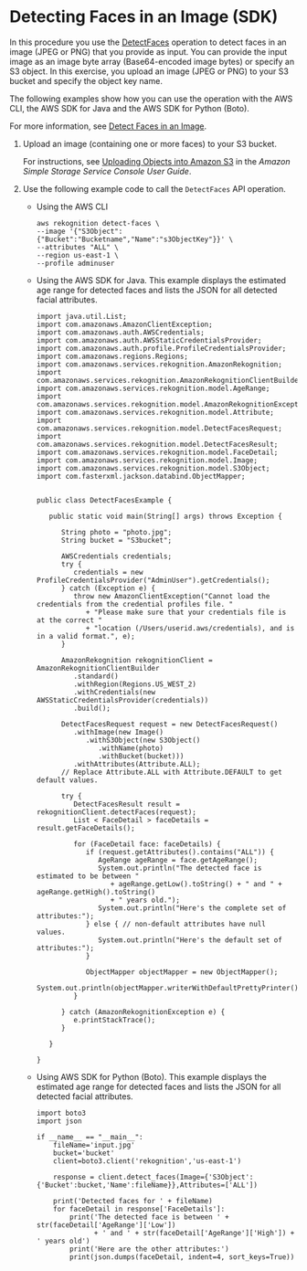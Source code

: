 # Detecting Faces in an Image \(SDK\)<a name="procedure-detecting-faces-in-images"></a>

In this procedure you use the [DetectFaces](API_DetectFaces.md) operation to detect faces in an image \(JPEG or PNG\) that you provide as input\. You can provide the input image as an image byte array \(Base64\-encoded image bytes\) or specify an S3 object\. In this exercise, you upload an image \(JPEG or PNG\) to your S3 bucket and specify the object key name\.

The following examples show how you can use the operation with the AWS CLI, the AWS SDK for Java and the AWS SDK for Python \(Boto\)\. 

For more information, see [Detect Faces in an Image](faces.md#faces-detect-images)\. 

1. Upload an image \(containing one or more faces\) to your S3 bucket\. 

   For instructions, see [Uploading Objects into Amazon S3](http://docs.aws.amazon.com/AmazonS3/latest/user-guide/UploadingObjectsintoAmazonS3.html) in the *Amazon Simple Storage Service Console User Guide*\.

1. Use the following example code to call the `DetectFaces` API operation\.

   + Using the AWS CLI

     ```
     aws rekognition detect-faces \
     --image '{"S3Object":{"Bucket":"Bucketname","Name":"s3ObjectKey"}}' \
     --attributes "ALL" \
     --region us-east-1 \
     --profile adminuser
     ```

   + Using the AWS SDK for Java\. This example displays the estimated age range for detected faces and lists the JSON for all detected facial attributes\.

     ```
     import java.util.List;
     import com.amazonaws.AmazonClientException;
     import com.amazonaws.auth.AWSCredentials;
     import com.amazonaws.auth.AWSStaticCredentialsProvider;
     import com.amazonaws.auth.profile.ProfileCredentialsProvider;
     import com.amazonaws.regions.Regions;
     import com.amazonaws.services.rekognition.AmazonRekognition;
     import com.amazonaws.services.rekognition.AmazonRekognitionClientBuilder;
     import com.amazonaws.services.rekognition.model.AgeRange;
     import com.amazonaws.services.rekognition.model.AmazonRekognitionException;
     import com.amazonaws.services.rekognition.model.Attribute;
     import com.amazonaws.services.rekognition.model.DetectFacesRequest;
     import com.amazonaws.services.rekognition.model.DetectFacesResult;
     import com.amazonaws.services.rekognition.model.FaceDetail;
     import com.amazonaws.services.rekognition.model.Image;
     import com.amazonaws.services.rekognition.model.S3Object;
     import com.fasterxml.jackson.databind.ObjectMapper;
     
     
     public class DetectFacesExample {
     
        public static void main(String[] args) throws Exception {
     
           String photo = "photo.jpg";
           String bucket = "S3bucket";
     
           AWSCredentials credentials;
           try {
              credentials = new ProfileCredentialsProvider("AdminUser").getCredentials();
           } catch (Exception e) {
              throw new AmazonClientException("Cannot load the credentials from the credential profiles file. "
                 + "Please make sure that your credentials file is at the correct "
                 + "location (/Users/userid.aws/credentials), and is in a valid format.", e);
           }
     
           AmazonRekognition rekognitionClient = AmazonRekognitionClientBuilder
              .standard()
              .withRegion(Regions.US_WEST_2)
              .withCredentials(new AWSStaticCredentialsProvider(credentials))
              .build();
     
           DetectFacesRequest request = new DetectFacesRequest()
              .withImage(new Image()
                 .withS3Object(new S3Object()
                    .withName(photo)
                    .withBucket(bucket)))
              .withAttributes(Attribute.ALL);
           // Replace Attribute.ALL with Attribute.DEFAULT to get default values.
     
           try {
              DetectFacesResult result = rekognitionClient.detectFaces(request);
              List < FaceDetail > faceDetails = result.getFaceDetails();
     
              for (FaceDetail face: faceDetails) {
                 if (request.getAttributes().contains("ALL")) {
                    AgeRange ageRange = face.getAgeRange();
                    System.out.println("The detected face is estimated to be between "
                       + ageRange.getLow().toString() + " and " + ageRange.getHigh().toString()
                       + " years old.");
                    System.out.println("Here's the complete set of attributes:");
                 } else { // non-default attributes have null values.
                    System.out.println("Here's the default set of attributes:");
                 }
     
                 ObjectMapper objectMapper = new ObjectMapper();
                 System.out.println(objectMapper.writerWithDefaultPrettyPrinter().writeValueAsString(face));
              }
     
           } catch (AmazonRekognitionException e) {
              e.printStackTrace();
           }
     
        }
     
     }
     ```

   + Using AWS SDK for Python \(Boto\)\. This example displays the estimated age range for detected faces and lists the JSON for all detected facial attributes\.

     ```
     import boto3
     import json
     
     if __name__ == "__main__":
         fileName='input.jpg'
         bucket='bucket'
         client=boto3.client('rekognition','us-east-1')
     
         response = client.detect_faces(Image={'S3Object':{'Bucket':bucket,'Name':fileName}},Attributes=['ALL'])
     
         print('Detected faces for ' + fileName)
         for faceDetail in response['FaceDetails']:
             print('The detected face is between ' + str(faceDetail['AgeRange']['Low'])
                   + ' and ' + str(faceDetail['AgeRange']['High']) + ' years old')
             print('Here are the other attributes:')
             print(json.dumps(faceDetail, indent=4, sort_keys=True))
     ```